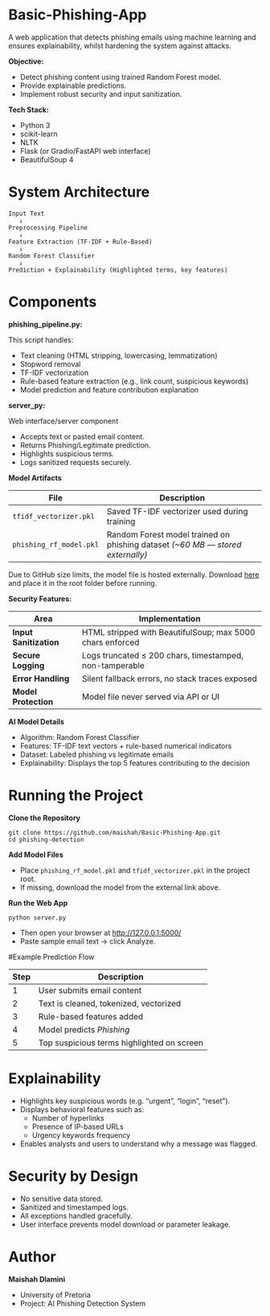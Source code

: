 # Basic-Phishing-App
A web application that detects phishing emails using machine learning and ensures explainability, whilst hardening the system against attacks.

**Objective:**
- Detect phishing content using trained Random Forest model.
- Provide explainable predictions.
- Implement robust security and input sanitization.

**Tech Stack:**
- Python 3
- scikit-learn
- NLTK
- Flask (or Gradio/FastAPI web interface)
- BeautifulSoup 4

# System Architecture
```text
Input Text
   ↓
Preprocessing Pipeline
   ↓
Feature Extraction (TF-IDF + Rule-Based)
   ↓
Random Forest Classifier
   ↓
Prediction + Explainability (Highlighted terms, key features)
```
# Components
**phishing_pipeline.py:**

  This script handles:
  - Text cleaning (HTML stripping, lowercasing, lemmatization)
  - Stopword removal
  - TF-IDF vectorization
  - Rule-based feature extraction (e.g., link count, suspicious keywords)
  - Model prediction and feature contribution explanation

**server_py:**

  Web interface/server component
  - Accepts text or pasted email content.
  - Returns Phishing/Legitimate prediction.
  - Highlights suspicious terms.
  - Logs sanitized requests securely.

**Model Artifacts**

| File                    | Description                                                                    |
| ----------------------- | ------------------------------------------------------------------------------ |
| `tfidf_vectorizer.pkl`  | Saved TF-IDF vectorizer used during training                                   |
| `phishing_rf_model.pkl` | Random Forest model trained on phishing dataset *(~60 MB — stored externally)* |

  Due to GitHub size limits, the model file is hosted externally.
  Download [here](https://drive.google.com/file/d/12xOYSfQfI9oo7Kjj3GMfrhJ57eIcohST/view?usp=sharing)
  and place it in the root folder before running.

**Security Features:**

| Area                   | Implementation                                            |
| ---------------------- | --------------------------------------------------------- |
| **Input Sanitization** | HTML stripped with BeautifulSoup; max 5000 chars enforced |
| **Secure Logging**     | Logs truncated ≤ 200 chars, timestamped, non-tamperable   |
| **Error Handling**     | Silent fallback errors, no stack traces exposed           |
| **Model Protection**   | Model file never served via API or UI                     |

**AI Model Details**
- Algorithm: Random Forest Classifier
- Features: TF-IDF text vectors + rule-based numerical indicators
- Dataset: Labeled phishing vs legitimate emails
- Explainability: Displays the top 5 features contributing to the decision

# Running the Project

**Clone the Repository**
```text
git clone https://github.com/maishah/Basic-Phishing-App.git
cd phishing-detection
```

**Add Model Files**
- Place `phishing_rf_model.pkl` and `tfidf_vectorizer.pkl` in the project root.
- If missing, download the model from the external link above.

**Run the Web App**
```text
python server.py
```
- Then open your browser at http://127.0.0.1:5000/
- Paste sample email text → click Analyze.

#Example Prediction Flow

| Step | Description                                |
| ---- | ------------------------------------------ |
| 1    | User submits email content                 |
| 2    | Text is cleaned, tokenized, vectorized     |
| 3    | Rule-based features added                  |
| 4    | Model predicts *Phishing*                  |
| 5    | Top suspicious terms highlighted on screen |

# Explainability 
- Highlights key suspicious words (e.g. “urgent”, “login”, “reset”).
- Displays behavioral features such as:
    - Number of hyperlinks
    - Presence of IP-based URLs
    - Urgency keywords frequency
- Enables analysts and users to understand why a message was flagged.

# Security by Design
- No sensitive data stored.
- Sanitized and timestamped logs.
- All exceptions handled gracefully.
- User interface prevents model download or parameter leakage.

# Author
**Maishah Dlamini**
- University of Pretoria
- Project: AI Phishing Detection System
